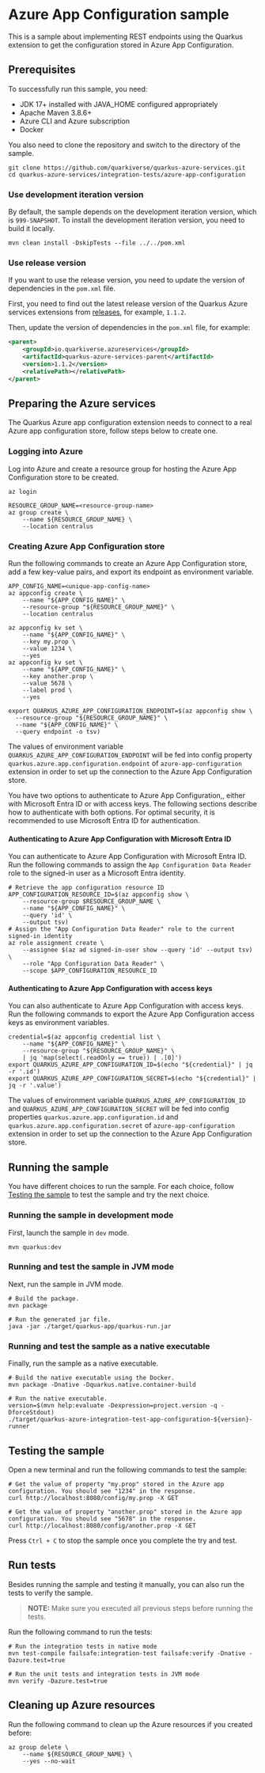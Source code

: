 # Azure App Configuration sample

This is a sample about implementing REST endpoints using the Quarkus extension to get the configuration stored in Azure
App Configuration.

## Prerequisites

To successfully run this sample, you need:

* JDK 17+ installed with JAVA_HOME configured appropriately
* Apache Maven 3.8.6+
* Azure CLI and Azure subscription
* Docker

You also need to clone the repository and switch to the directory of the sample.

```
git clone https://github.com/quarkiverse/quarkus-azure-services.git
cd quarkus-azure-services/integration-tests/azure-app-configuration
```

### Use development iteration version

By default, the sample depends on the development iteration version, which is `999-SNAPSHOT`. To install the development
iteration version, you need to build it locally.

```
mvn clean install -DskipTests --file ../../pom.xml
```

### Use release version

If you want to use the release version, you need to update the version of dependencies in the `pom.xml` file.

First, you need to find out the latest release version of the Quarkus Azure services extensions
from [releases](https://github.com/quarkiverse/quarkus-azure-services/releases), for example, `1.1.2`.

Then, update the version of dependencies in the `pom.xml` file, for example:

```xml
<parent>
    <groupId>io.quarkiverse.azureservices</groupId>
    <artifactId>quarkus-azure-services-parent</artifactId>
    <version>1.1.2</version>
    <relativePath></relativePath>
</parent>
```

## Preparing the Azure services

The Quarkus Azure app configuration extension needs to connect to a real Azure app configuration store, follow steps
below to create one.

### Logging into Azure

Log into Azure and create a resource group for hosting the Azure App Configuration store to be created.

```
az login

RESOURCE_GROUP_NAME=<resource-group-name>
az group create \
    --name ${RESOURCE_GROUP_NAME} \
    --location centralus
```

### Creating Azure App Configuration store

Run the following commands to create an Azure App Configuration store, add a few key-value pairs, and export its endpoint as environment variable.

```
APP_CONFIG_NAME=<unique-app-config-name>
az appconfig create \
    --name "${APP_CONFIG_NAME}" \
    --resource-group "${RESOURCE_GROUP_NAME}" \
    --location centralus

az appconfig kv set \
    --name "${APP_CONFIG_NAME}" \
    --key my.prop \
    --value 1234 \
    --yes
az appconfig kv set \
    --name "${APP_CONFIG_NAME}" \
    --key another.prop \
    --value 5678 \
    --label prod \
    --yes
    
export QUARKUS_AZURE_APP_CONFIGURATION_ENDPOINT=$(az appconfig show \
  --resource-group "${RESOURCE_GROUP_NAME}" \
  --name "${APP_CONFIG_NAME}" \
  --query endpoint -o tsv)
```

The values of environment variable `QUARKUS_AZURE_APP_CONFIGURATION_ENDPOINT` will be fed into config property `quarkus.azure.app.configuration.endpoint` of `azure-app-configuration` extension in order to set up the connection to the Azure App Configuration store.

You have two options to authenticate to Azure App Configuration,, either with Microsoft Entra ID or with access keys. The following sections describe how to authenticate with both options. For optimal security, it is recommended to use Microsoft Entra ID for authentication.

#### Authenticating to Azure App Configuration with Microsoft Entra ID

You can authenticate to Azure App Configuration with Microsoft Entra ID. Run the following commands to assign the `App Configuration Data Reader` role to the signed-in user as a Microsoft Entra identity.

```
# Retrieve the app configuration resource ID
APP_CONFIGURATION_RESOURCE_ID=$(az appconfig show \
    --resource-group $RESOURCE_GROUP_NAME \
    --name "${APP_CONFIG_NAME}" \
    --query 'id' \
    --output tsv)
# Assign the "App Configuration Data Reader" role to the current signed-in identity
az role assignment create \
    --assignee $(az ad signed-in-user show --query 'id' --output tsv) \
    --role "App Configuration Data Reader" \
    --scope $APP_CONFIGURATION_RESOURCE_ID
```

#### Authenticating to Azure App Configuration with access keys

You can also authenticate to Azure App Configuration with access keys. Run the following commands to export the Azure App Configuration access keys as environment variables.

```
credential=$(az appconfig credential list \
    --name "${APP_CONFIG_NAME}" \
    --resource-group "${RESOURCE_GROUP_NAME}" \
    | jq 'map(select(.readOnly == true)) | .[0]')
export QUARKUS_AZURE_APP_CONFIGURATION_ID=$(echo "${credential}" | jq -r '.id')
export QUARKUS_AZURE_APP_CONFIGURATION_SECRET=$(echo "${credential}" | jq -r '.value')
```

The values of environment variable `QUARKUS_AZURE_APP_CONFIGURATION_ID` and `QUARKUS_AZURE_APP_CONFIGURATION_SECRET` will be fed into config properties `quarkus.azure.app.configuration.id` and `quarkus.azure.app.configuration.secret` of `azure-app-configuration` extension in order to set up the connection to the Azure App Configuration store.

## Running the sample

You have different choices to run the sample. For each choice, follow [Testing the sample](#testing-the-sample) to test the sample and try the next choice.

### Running the sample in development mode

First, launch the sample in `dev` mode.

```
mvn quarkus:dev
```

### Running and test the sample in JVM mode

Next, run the sample in JVM mode. 

```
# Build the package.
mvn package

# Run the generated jar file.
java -jar ./target/quarkus-app/quarkus-run.jar
```

### Running and test the sample as a native executable

Finally, run the sample as a native executable.

```
# Build the native executable using the Docker.
mvn package -Dnative -Dquarkus.native.container-build

# Run the native executable.
version=$(mvn help:evaluate -Dexpression=project.version -q -DforceStdout)
./target/quarkus-azure-integration-test-app-configuration-${version}-runner
```

## Testing the sample

Open a new terminal and run the following commands to test the sample:

```
# Get the value of property "my.prop" stored in the Azure app configuration. You should see "1234" in the response.
curl http://localhost:8080/config/my.prop -X GET

# Get the value of property "another.prop" stored in the Azure app configuration. You should see "5678" in the response.
curl http://localhost:8080/config/another.prop -X GET
```

Press `Ctrl + C` to stop the sample once you complete the try and test.

## Run tests

Besides running the sample and testing it manually, you can also run the tests to verify the sample.

> **NOTE:** Make sure you executed all previous steps before running the tests.

Run the following command to run the tests:

```
# Run the integration tests in native mode
mvn test-compile failsafe:integration-test failsafe:verify -Dnative -Dazure.test=true

# Run the unit tests and integration tests in JVM mode
mvn verify -Dazure.test=true
```

## Cleaning up Azure resources

Run the following command to clean up the Azure resources if you created before:

```
az group delete \
    --name ${RESOURCE_GROUP_NAME} \
    --yes --no-wait
```
